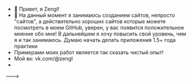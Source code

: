 - 👋 Привет, я Zengl!
- 👀 На данный момент я занимаюсь созданием сайтов, непросто "сайтов", а действительно хороших сайтов
которые можете посмотреть в моем GitHub, уверен, у вас появится положительное мнение обо мне!
В дальнейшем я хочу повысить свой уровень, чем я и так занимаюсь. Думаю начать делать приложения
1.5+ года практики
- Примерами моих работ является так сказать чистый опыт!
- Мой вк: vk.com/@zengl
- 
--->
